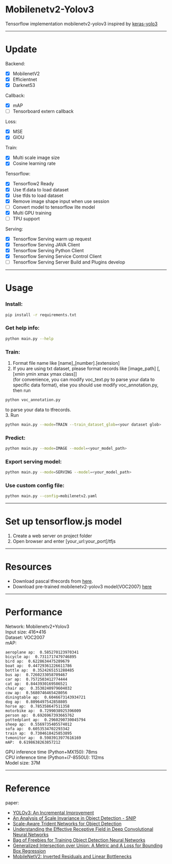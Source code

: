 # Mobilenetv2-Yolov3
Tensorflow implementation mobilenetv2-yolov3 inspired by [keras-yolo3](https://github.com/qqwweee/keras-yolo3.git)

---
# Update
Backend:
- [x] MobilenetV2
- [x] Efficientnet
- [x] Darknet53

Callback:
- [x] mAP
- [ ] Tensorboard extern callback

Loss:
- [x] MSE
- [x] GIOU

Train:
- [x] Multi scale image size
- [x] Cosine learning rate

Tensorflow:
- [x] Tensorflow2 Ready
- [x] Use tf.data to load dataset
- [x] Use tfds to load dataset
- [x] Remove image shape input when use session
- [ ] Convert model to tensorflow lite model
- [x] Multi GPU training
- [ ] TPU support

Serving:
- [x] Tensorflow Serving warm up request
- [x] Tensorflow Serving JAVA Client
- [x] Tensorflow Serving Python Client
- [x] Tensorflow Serving Service Control Client
- [ ] Tensorflow Serving Server Build and Plugins develop 
---

# Usage
### Install:
``` bash
pip install -r requirements.txt
```
### Get help info:
``` bash
python main.py --help
```
### Train:
1. Format file name like [name]_[number].[extension] <br>
2. If you are using txt dataset, please format records like [image_path] [,[xmin ymin xmax ymax class]] <br>(for convenience, you can modify voc_text.py to parse your data to specific data format), else you should use modify voc_annotation.py, then run <br>
``` bash
python voc_annotation.py
``` 
to parse your data to tfrecords. <br>
3. Run <br>
``` bash
python main.py --mode=TRAIN --train_dataset_glob=<your dataset glob>
```

### Predict:
``` bash
python main.py --mode=IMAGE --model=<your_model_path>
```
### Export serving model:
``` bash
python main.py --mode=SERVING --model=<your_model_path>
```
### Use custom config file:
``` bash
python main.py --config=mobilenetv2.yaml
```

---
# Set up tensorflow.js model
1. Create a web server on project folder <br>
2. Open browser and enter [your_url:your_port]/tfjs <br>

---
# Resources
* Download pascal tfrecords from [here](https://drive.google.com/drive/folders/172sH75LPeUd2yyzAnrce0LLe2UR_kFqF).
* Download pre-trained mobilenetv2-yolov3 model(VOC2007) [here](https://drive.google.com/open?id=1B0vVQsuWY-zfuyol38-R5XJs1mntIwqZ)

---

# Performance
Network: Mobilenetv2+Yolov3 <br>
Input size: 416*416 <br>
Dataset: VOC2007 <br>
mAP: <br>
```
aeroplane ap:  0.585270123970341
bicycle ap:  0.7311717479746895
bird ap:  0.6228634475289679
boat ap:  0.44729361226611786
bottle ap:  0.3524265151288485
bus ap:  0.7260233058709467
car ap:  0.7572503412774444
cat ap:  0.8443930169586521
chair ap:  0.3530240979604032
cow ap:  0.5680746465428056
diningtable ap:  0.6046673143934721
dog ap:  0.8096497542858805
horse ap:  0.785358647511358
motorbike ap:  0.7299038925396009
person ap:  0.6926967393665762
pottedplant ap:  0.2960290730045794
sheep ap:  0.5569735405574012
sofa ap:  0.6053534702293342
train ap:  0.7304618425853895
tvmonitor ap:  0.5983913977616169
mAP:  0.6198638263857212
```
GPU inference time (Python+MX150): 78ms <br>
CPU inference time (Python+i7-8550U): 112ms <br>
Model size: 37M <br>

---

# Reference
paper: <br>
- [YOLOv3: An Incremental Improvement](https://arxiv.org/abs/1804.02767)<br>
- [An Analysis of Scale Invariance in Object Detection - SNIP](https://arxiv.org/abs/1711.08189)<br>
- [Scale-Aware Trident Networks for Object Detection](https://arxiv.org/abs/1901.01892)<br>
- [Understanding the Effective Receptive Field in Deep Convolutional Neural Networks](https://arxiv.org/abs/1701.04128)<br>
- [Bag of Freebies for Training Object Detection Neural Networks](https://arxiv.org/pdf/1902.04103.pdf)<br>
- [Generalized Intersection over Union: A Metric and A Loss for Bounding Box Regression](https://arxiv.org/abs/1902.09630)<br>
- [MobileNetV2: Inverted Residuals and Linear Bottlenecks](https://arxiv.org/abs/1801.04381)<br>